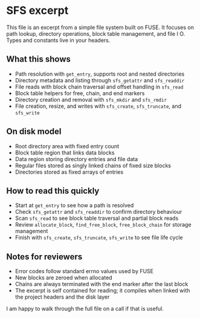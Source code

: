 # SFS excerpt

This file is an excerpt from a simple file system built on FUSE. It focuses on path lookup, directory operations, block table management, and file I O. Types and constants live in your headers.

## What this shows
* Path resolution with `get_entry`, supports root and nested directories
* Directory metadata and listing through `sfs_getattr` and `sfs_readdir`
* File reads with block chain traversal and offset handling in `sfs_read`
* Block table helpers for free, chain, and end markers
* Directory creation and removal with `sfs_mkdir` and `sfs_rmdir`
* File creation, resize, and writes with `sfs_create`, `sfs_truncate`, and `sfs_write`

## On disk model
* Root directory area with fixed entry count
* Block table region that links data blocks
* Data region storing directory entries and file data
* Regular files stored as singly linked chains of fixed size blocks
* Directories stored as fixed arrays of entries

## How to read this quickly
* Start at `get_entry` to see how a path is resolved
* Check `sfs_getattr` and `sfs_readdir` to confirm directory behaviour
* Scan `sfs_read` to see block table traversal and partial block reads
* Review `allocate_block`, `find_free_block`, `free_block_chain` for storage management
* Finish with `sfs_create`, `sfs_truncate`, `sfs_write` to see file life cycle

## Notes for reviewers
* Error codes follow standard errno values used by FUSE
* New blocks are zeroed when allocated
* Chains are always terminated with the end marker after the last block
* The excerpt is self contained for reading; it compiles when linked with the project headers and the disk layer

I am happy to walk through the full file on a call if that is useful.
